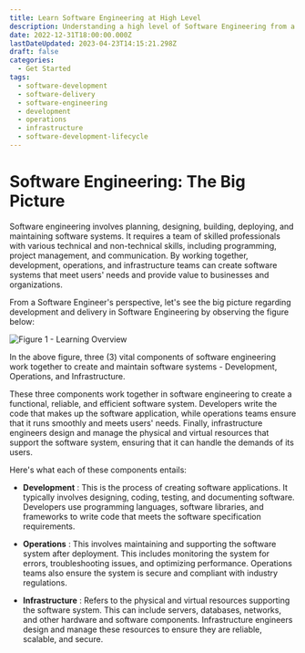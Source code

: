 ```yaml
---
title: Learn Software Engineering at High Level
description: Understanding a high level of Software Engineering from a particular perspective helps a lot when you are new and have just started learning about it
date: 2022-12-31T18:00:00.000Z
lastDateUpdated: 2023-04-23T14:15:21.298Z
draft: false
categories:
  - Get Started
tags:
  - software-development
  - software-delivery
  - software-engineering
  - development
  - operations
  - infrastructure
  - software-development-lifecycle
---
```


# Software Engineering: The Big Picture

Software engineering involves planning, designing, building, deploying, and maintaining software systems. It requires a team of skilled professionals with various technical and non-technical skills, including programming, project management, and communication. By working together, development, operations, and infrastructure teams can create software systems that meet users' needs and provide value to businesses and organizations.

From a Software Engineer's perspective, let's see the big picture regarding development and delivery in Software Engineering by observing the figure below:

![Figure 1 - Learning Overview](/assets/svg/learning-overview.drawio.svg)

In the above figure, three (3) vital components of software engineering work together to create and maintain software systems - Development, Operations, and Infrastructure.

These three components work together in software engineering to create a functional, reliable, and efficient software system. Developers write the code that makes up the software application, while operations teams ensure that it runs smoothly and meets users' needs. Finally, infrastructure engineers design and manage the physical and virtual resources that support the software system, ensuring that it can handle the demands of its users.

Here's what each of these components entails:

- **Development** : This is the process of creating software applications. It typically involves designing, coding, testing, and documenting software. Developers use programming languages, software libraries, and frameworks to write code that meets the software specification requirements.

- **Operations** : This involves maintaining and supporting the software system after deployment. This includes monitoring the system for errors, troubleshooting issues, and optimizing performance. Operations teams also ensure the system is secure and compliant with industry regulations.

- **Infrastructure** : Refers to the physical and virtual resources supporting the software system. This can include servers, databases, networks, and other hardware and software components. Infrastructure engineers design and manage these resources to ensure they are reliable, scalable, and secure.